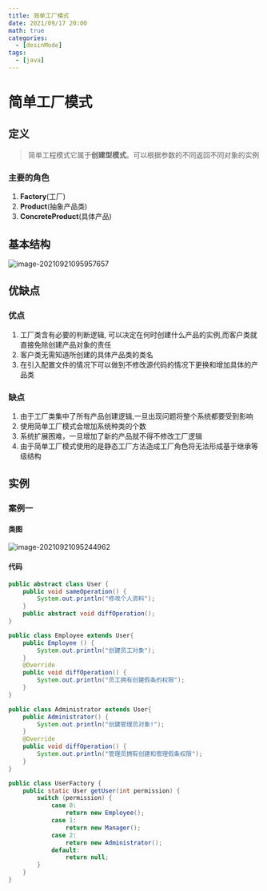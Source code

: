 ```yaml
---
title: 简单工厂模式
date: 2021/09/17 20:00
math: true
categories:
  - [desinMode]
tags:
  - [java]
---
```


# 简单工厂模式

## 定义

> 简单工程模式它属于**创建型模式**。可以根据参数的不同返回不同对象的实例

### 主要的角色

1. **Factory**(工厂)
2. **Product**(抽象产品类)
3. **ConcreteProduct**(具体产品)

## 基本结构

![image-20210921095957657](https://cdn.jsdelivr.net/gh/xiaou66/picture@master/image/1632189599336image-20210921095957657.png)

## 优缺点

### 优点

1. 工厂类含有必要的判断逻辑, 可以决定在何时创建什么产品的实例,而客户类就直接免除创建产品对象的责任
2. 客户类无需知道所创建的具体产品类的类名
3. 在引入配置文件的情况下可以做到不修改源代码的情况下更换和增加具体的产品类

### 缺点

1. 由于工厂类集中了所有产品创建逻辑,一旦出现问题将整个系统都要受到影响
2. 使用简单工厂模式会增加系统种类的个数
3. 系统扩展困难，一旦增加了新的产品就不得不修改工厂逻辑
4. 由于简单工厂模式使用的是静态工厂方法造成工厂角色将无法形成基于继承等级结构

## 实例

### 案例一

#### 类图

![image-20210921095244962](https://cdn.jsdelivr.net/gh/xiaou66/picture@master/image/1632189167076image-20210921095244962.png)

#### 代码

```java User.java
public abstract class User {
    public void sameOperation() {
        System.out.println("修改个人资料");
    }
    public abstract void diffOperation();
}
```

```java Employee.java
public class Employee extends User{
    public Employee () {
        System.out.println("创建员工对象");
    }
    @Override
    public void diffOperation() {
        System.out.println("员工拥有创建假条的权限");
    }
}
```

```java Administrator.java
public class Administrator extends User{
    public Administrator() {
        System.out.println("创建管理员对象!");
    }
    @Override
    public void diffOperation() {
        System.out.println("管理员拥有创建和管理假条权限");
    }
}
```

```java UserFactory.java
public class UserFactory {
    public static User getUser(int permission) {
        switch (permission) {
            case 0:
                return new Employee();
            case 1:
                return new Manager();
            case 2:
                return new Administrator();
            default:
                return null;
        }
    }
}
```



